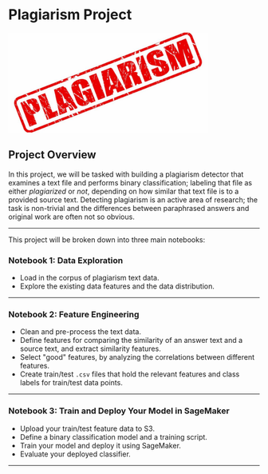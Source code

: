 # Plagiarism Project

<img src="/img/header.jpg" width="400">

## Project Overview

In this project, we will be tasked with building a plagiarism detector that examines a text file and performs binary classification; labeling that file as either *plagiarized* or *not*, depending on how similar that text file is to a provided source text. Detecting plagiarism is an active area of research; the task is non-trivial and the differences between paraphrased answers and original work are often not so obvious.

---

This project will be broken down into three main notebooks:

### Notebook 1: Data Exploration
* Load in the corpus of plagiarism text data.
* Explore the existing data features and the data distribution.

---

### Notebook 2: Feature Engineering

* Clean and pre-process the text data.
* Define features for comparing the similarity of an answer text and a source text, and extract similarity features.
* Select "good" features, by analyzing the correlations between different features.
* Create train/test `.csv` files that hold the relevant features and class labels for train/test data points.

---

### Notebook 3: Train and Deploy Your Model in SageMaker

* Upload your train/test feature data to S3.
* Define a binary classification model and a training script.
* Train your model and deploy it using SageMaker.
* Evaluate your deployed classifier.

---


